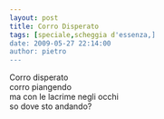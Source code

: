 ```yaml
---
layout: post
title: Corro Disperato
tags: [speciale,scheggia d'essenza,]
date: 2009-05-27 22:14:00
author: pietro
---
```

Corro disperato<br/>corro piangendo<br/>ma con le lacrime negli occhi<br/>so dove sto andando?
